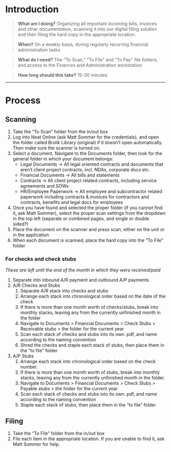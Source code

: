 <!-- TITLE: File Bills And Paperwork -->
<!-- SUBTITLE: The process for scanning and filling all important paperwork -->

# Introduction

> **What am I doing?**
Organizing all important incoming bills, invoices and other documentation, scanning it into our digital filing solution and then filing the hard copy in the appropriate location.

> **When?**
On a weekly basis, during regularly recurring financial administration tasks

> **What do I need?**
The “To Scan,” “To File” and “To Pay” file folders, and access to the Finances and Administration workstation

> **How long should this take?**
15-30 minutes

-----
# Process
## Scanning
1. Take the “To Scan” folder from the in/out box
1. Log into Neat Online (ask Matt Sommer for the credentials), and open the folder called Brolik Library (original) if it doesn’t open automatically. Then make sure the scanner is turned on.
1. Select a document. Navigate to the Documents folder, then look for the general folder in which your document belongs:
   * Legal Documents -> All legal oriented contracts and documents that aren’t client project contracts, incl. NDAs, corporate docs etc.
   * Financial Documents -> All bills and statements
   * Contracts -> All client project related contracts, including service agreements and SOWs
   * HR/Employee Paperwork -> All employee and subcontractor related paperwork including contracts & invoices for contractors and contracts, benefits and legal docs for employees
1. Once you have found and selected the proper folder (if you cannot find it, ask Matt Sommer), select the proper scan settings from the dropdown in the top left (separate or combined pages, and single or double sided?)
1. Place the document on the scanner and press scan, either on the unit or in the application
1. When each document is scanned, place the hard copy into the “To File” folder


### For checks and check stubs
*These are left until the end of the month in which they were received/paid*

1. Separate into inbound A/R payment and outbound A/P payments
1. A/R Checks and Stubs
   1. Separate A/R stack into checks and stubs
   1. Arrange each stack into chronological order based on the date of the check
   1. If there is more than one month worth of checks/stubs, break into monthly stacks, leaving any from the currently unfinished month in the folder
   1. Navigate to Documents > Financial Documents > Check Stubs > Receivable stubs > the folder for the current year
   1. Scan each stack of checks and stubs into its own .pdf, and name according to the naming convention
   1. Shred the checks and staple each stack of stubs, then place them in the “to file” folder
1. A/P Stubs
   1. Arrange each stack into chronological order based on the check number.
   1. If there is more than one month worth of stubs, break into monthly stacks, leaving any from the currently unfinished month in the folder.
   1. Navigate to Documents > Financial Documents > Check Stubs > Payable stubs > the folder for the current year
   1. Scan each stack of checks and stubs into its own .pdf, and name according to the naming convention
   1. Staple each stack of stubs, then place them in the “to file” folder

## Filing
1. Take the “To File” folder from the in/out box
1. File each item in the appropriate location. If you are unable to find it, ask Matt Sommer for help.

